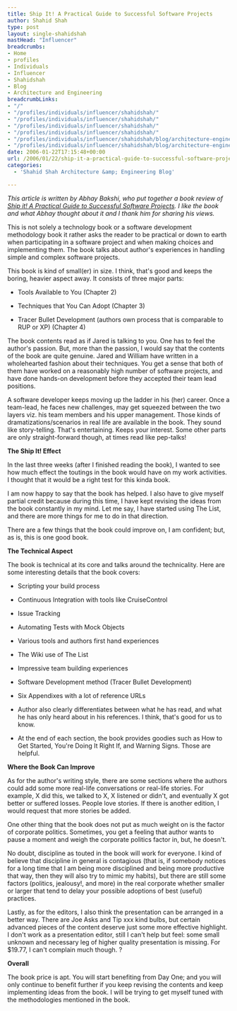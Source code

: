 ```yaml
---
title: Ship It! A Practical Guide to Successful Software Projects
author: Shahid Shah
type: post
layout: single-shahidshah
mastHead: "Influencer"
breadcrumbs:
- Home
- profiles
- Individuals
- Influencer
- Shahidshah
- Blog
- Architecture and Engineering
breadcrumbLinks:
- "/"
- "/profiles/individuals/influencer/shahidshah/"
- "/profiles/individuals/influencer/shahidshah/"
- "/profiles/individuals/influencer/shahidshah/"
- "/profiles/individuals/influencer/shahidshah/"
- "/profiles/individuals/influencer/shahidshah/blog/architecture-engineering/"
- "/profiles/individuals/influencer/shahidshah/blog/architecture-engineering/"
date: 2006-01-22T17:15:48+00:00
url: /2006/01/22/ship-it-a-practical-guide-to-successful-software-projects/
categories:
  - 'Shahid Shah Architecture &amp; Engineering Blog'

---
```

_This article is written by Abhay Bakshi, who put together a book review of [Ship it! A Practical Guide to Successful Software Projects][1]. I like the book and what Abhay thought about it and I thank him for sharing his views._

This is not solely a technology book or a software development methodology book it rather asks the reader to be practical or down to earth when participating in a software project and when making choices and implementing them. The book talks about author's experiences in handling simple and complex software projects.

This book is kind of small(er) in size. I think, that's good and keeps the boring, heavier aspect away. It consists of three major parts:

- Tools Available to You (Chapter 2)
  
- Techniques that You Can Adopt (Chapter 3)
  
- Tracer Bullet Development (authors own process that is comparable to RUP or XP) (Chapter 4)

The book contents read as if Jared is talking to you. One has to feel the author's passion. But, more than the passion, I would say that the contents of the book are quite genuine. Jared and William have written in a wholehearted fashion about their techniques. You get a sense that both of them have worked on a reasonably high number of software projects, and have done hands-on development before they accepted their team lead positions.

A software developer keeps moving up the ladder in his (her) career. Once a team-lead, he faces new challenges, may get squeezed between the two layers viz. his team members and his upper management. Those kinds of dramatizations/scenarios in real life are available in the book. They sound like story-telling. That's entertaining. Keeps your interest. Some other parts are only straight-forward though, at times read like pep-talks!

**The Ship It! Effect**

In the last three weeks (after I finished reading the book), I wanted to see how much effect the toutings in the book would have on my work activities. I thought that it would be a right test for this kinda book.

I am now happy to say that the book has helped. I also have to give myself partial credit because during this time, I have kept revising the ideas from the book constantly in my mind. Let me say, I have started using The List, and there are more things for me to do in that direction.

There are a few things that the book could improve on, I am confident; but, as is, this is one good book.

**The Technical Aspect**

The book is technical at its core and talks around the technicality. Here are some interesting details that the book covers:

- Scripting your build process
  
- Continuous Integration with tools like CruiseControl
  
- Issue Tracking
  
- Automating Tests with Mock Objects
  
- Various tools and authors first hand experiences
  
- The Wiki use of The List
  
- Impressive team building experiences
  
- Software Development method (Tracer Bullet Development)
  
- Six Appendixes with a lot of reference URLs
  
- Author also clearly differentiates between what he has read, and what he has only heard about in his references. I think, that's good for us to know.

- At the end of each section, the book provides goodies such as How to Get Started, You're Doing It Right If, and Warning Signs. Those are helpful.

**Where the Book Can Improve**

As for the author's writing style, there are some sections where the authors could add some more real-life conversations or real-life stories. For example, X did this, we talked to X, X listened or didn't, and eventually X got better or suffered losses. People love stories. If there is another edition, I would request that more stories be added.

One other thing that the book does not put as much weight on is the factor of corporate politics. Sometimes, you get a feeling that author wants to pause a moment and weigh the corporate politics factor in, but, he doesn't.

No doubt, discipline as touted in the book will work for everyone. I kind of believe that discipline in general is contagious (that is, if somebody notices for a long time that I am being more disciplined and being more productive that way, then they will also try to mimic my habits), but there are still some factors (politics, jealousy!, and more) in the real corporate whether smaller or larger that tend to delay your possible adoptions of best (useful) practices.

Lastly, as for the editors, I also think the presentation can be arranged in a better way. There are Joe Asks and Tip xxx kind bulbs, but certain advanced pieces of the content deserve just some more effective highlight. I don't work as a presentation editor, still I can't help but feel: some small unknown and necessary leg of higher quality presentation is missing. For $19.77, I can't complain much though. ?

**Overall**

The book price is apt. You will start benefiting from Day One; and you will only continue to benefit further if you keep revising the contents and keep implementing ideas from the book. I will be trying to get myself tuned with the methodologies mentioned in the book.

 [1]: http://www.amazon.com/exec/obidos/redirect?tag=thehealthcitg-20%26link_code=xm2%26camp=2025%26creative=165953%26path=http://www.amazon.com/gp/redirect.html%253fASIN=0974514047%2526tag=thehealthcitg-20%2526lcode=xm2%2526cID=2025%2526ccmID=165953%2526location=/o/ASIN/0974514047%25253FSubscriptionId=1EECBSVEHWEDC3PMEA82 "View product details at Amazon"